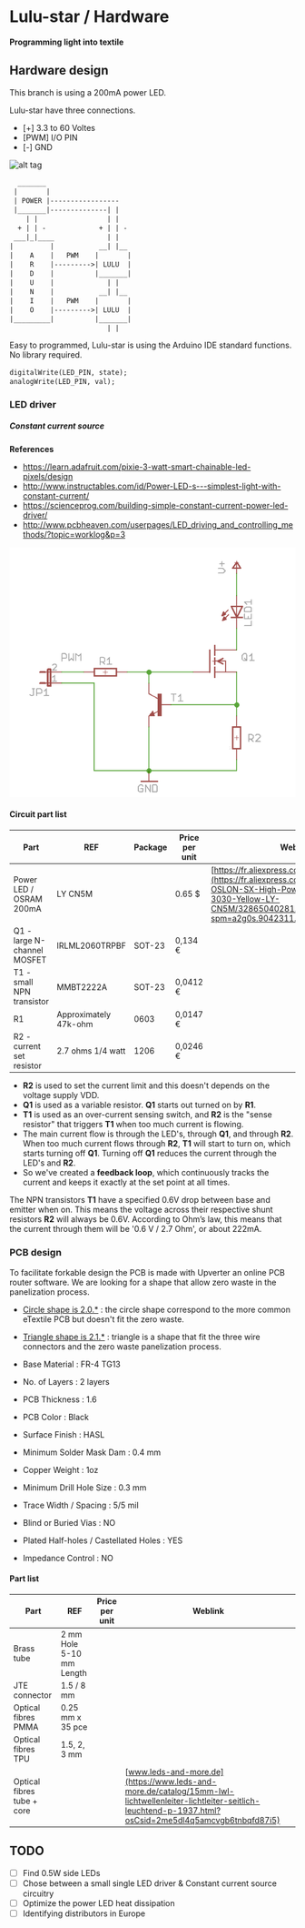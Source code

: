 # Lulu-star / Hardware
**Programming light into textile**

## Hardware design
This branch is using a 200mA power LED.

Lulu-star have three connections.
- [+] 3.3 to 60 Voltes
- [PWM] I/O PIN
- [-] GND

![alt tag](https://raw.githubusercontent.com/eTextile/Lulu/master/docs/pictures/footprint_connection.jpg)

      _______
     |       |
     | POWER |-----------------
     |_______|--------------| |
        | |                 | |
      + | | -             + | | -
     ___|_|____             | |
    |         |           __| |__
    |    A    |   PWM    |       |
    |    R    |--------->| LULU  |
    |    D    |          |_______|
    |    U    |             | |
    |    N    |           __| |__
    |    I    |   PWM    |       |
    |    O    |--------->| LULU  |
    |_________|          |_______|
                            | |

Easy to programmed, Lulu-star is using the Arduino IDE standard functions.
No library required.

    digitalWrite(LED_PIN, state);
    analogWrite(LED_PIN, val);

### LED driver
##### Constant current source

**References**
- https://learn.adafruit.com/pixie-3-watt-smart-chainable-led-pixels/design
- http://www.instructables.com/id/Power-LED-s---simplest-light-with-constant-current/
- https://scienceprog.com/building-simple-constant-current-power-led-driver/
- http://www.pcbheaven.com/userpages/LED_driving_and_controlling_methods/?topic=worklog&p=3

![alt tag](./DOCs/driver_00.png)

#### Circuit part list
| Part                         | REF                       | Package                | Price per unit | Weblink                |
| ---------------------------- | ------------------------- | -----------------------|--------------- |------------------------|
| Power LED / OSRAM 200mA      | LY CN5M                   |                        | 0.65 $         | [https://fr.aliexpress.com/](https://fr.aliexpress.com/item/OSRAM-OSLON-SX-High-Power-LED-0-5W-3030-Yellow-LY-CN5M/32865040281.html?spm=a2g0s.9042311.0.0.27426c371XVtDl) |
| Q1 - large N-channel MOSFET  | IRLML2060TRPBF            | SOT-23                 | 0,134 €        |                        |
| T1 - small NPN transistor    | MMBT2222A                 | SOT-23                 | 0,0412 €       |                        |
| R1                           | Approximately 47k-ohm     | 0603                   | 0,0147 €       |                        |
| R2 - current set resistor    | 2.7 ohms 1/4 watt         | 1206                   | 0,0246 €       |                        |

- **R2** is used to set the current limit and this doesn't depends on the voltage supply VDD.
- **Q1** is used as a variable resistor. **Q1** starts out turned on by **R1**.
- **T1** is used as an over-current sensing switch, and **R2** is the "sense resistor" that triggers **T1** when too much current is flowing.
- The main current flow is through the LED's, through **Q1**, and through **R2**. When too much current flows through **R2**, **T1** will start to turn on, which starts turning off **Q1**. Turning off **Q1** reduces the current through the LED's and **R2**.
- So we've created a **feedback loop**, which continuously tracks the current and keeps it exactly at the set point at all times.

The NPN transistors **T1** have a specified 0.6V drop between base and emitter when on.
This means the voltage across their respective shunt resistors **R2** will always be 0.6V.
According to Ohm’s law, this means that the current through them will be '0.6 V / 2.7 Ohm', or about 222mA.

### PCB design
To facilitate forkable design the PCB is made with Upverter an online PCB router software.
We are looking for a shape that allow zero waste in the panelization process.
- [Circle shape is 2.0.*](https://upverter.com/DataPaulette/5193c940bede1099/Lulu-star_20/ "Made with Upvetrter, online PCB router software") : the circle shape correspond to the more common eTextile PCB but doesn't fit the zero waste.
- [Triangle shape is 2.1.*](https://upverter.com/DataPaulette/08fe1452dfd87b08/Lulu-star_21/ "Made with Upvetrter, online PCB router software") : triangle is a shape that fit the three wire connectors and the zero waste panelization process.

- Base Material : FR-4 TG13
- No. of Layers : 2 layers
- PCB Thickness : 1.6
- PCB Color : Black
- Surface Finish : HASL
- Minimum Solder Mask Dam : 0.4 mm
- Copper Weight : 1oz
- Minimum Drill Hole Size : 0.3 mm
- Trace Width / Spacing : 5/5 mil
- Blind or Buried Vias : NO
- Plated Half-holes / Castellated Holes : YES
- Impedance Control : NO

#### Part list
| Part                       | REF                      | Price per unit   | Weblink        |
| -------------------------- | ------------------------ | -----------------|--------------- |
| Brass tube                 | 2 mm Hole 5-10 mm Length |                  |                |
| JTE connector              | 1.5 / 8 mm               |                  |                |
| Optical fibres PMMA        | 0.25 mm x 35 pce         |                  |                |
| Optical fibres TPU         | 1.5, 2, 3 mm             |                  |                |
| Optical fibres tube + core |                          |                  | [www.leds-and-more.de](https://www.leds-and-more.de/catalog/15mm-lwl-lichtwellenleiter-lichtleiter-seitlich-leuchtend-p-1937.html?osCsid=2me5dl4q5amcvgb6tnbqfd87i5) |

## TODO
- [ ] Find 0.5W side LEDs
- [ ] Chose between a small single LED driver & Constant current source circuitry
- [ ] Optimize the power LED heat dissipation
- [ ] Identifying distributors in Europe